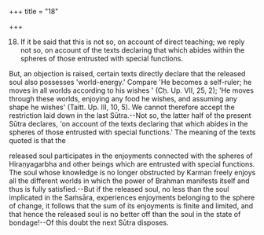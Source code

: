 +++
title = "18"

+++


18. If it be said that this is not so, on account of direct teaching; we reply not so, on account of the texts declaring that which abides within the spheres of those entrusted with special functions.

But, an objection is raised, certain texts directly declare that the released soul also possesses 'world-energy.' Compare 'He becomes a self-ruler; he moves in all worlds according to his wishes ' (Cḥ. Up. VII, 25, 2); 'He moves through these worlds, enjoying any food he wishes, and assuming any shape he wishes' (Taitt. Up. III, 10, 5). We cannot therefore accept the restriction laid down in the last Sūtra.--Not so, the latter half of the present Sūtra declares, 'on account of the texts declaring that which abides in the spheres of those entrusted with special functions.' The meaning of the texts quoted is that the

released soul participates in the enjoyments connected with the spheres of Hiraṇyagarbha and other beings which are entrusted with special functions. The soul whose knowledge is no longer obstructed by Karman freely enjoys all the different worlds in which the power of Brahman manifests itself and thus is fully satisfied.--But if the released soul, no less than the soul implicated in the Saṁsāra, experiences enjoyments belonging to the sphere of change, it follows that the sum of its enjoyments is finite and limited, and that hence the released soul is no better off than the soul in the state of bondage!--Of this doubt the next Sūtra disposes.

